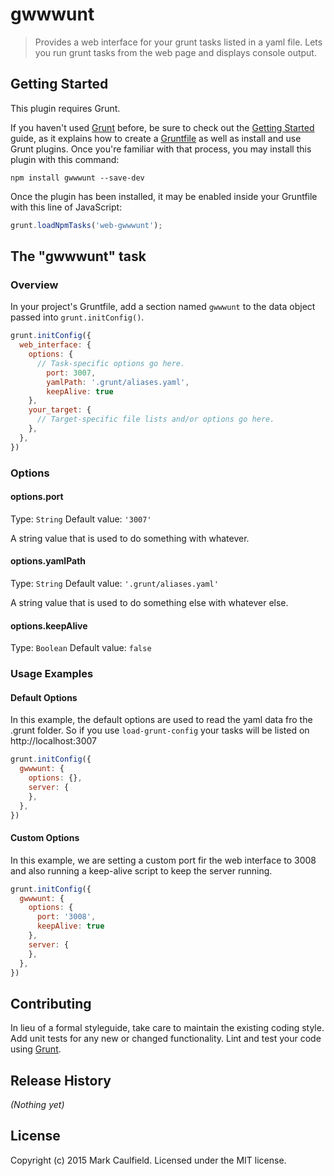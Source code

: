 # gwwwunt

> Provides a web interface for your grunt tasks listed in a yaml file. Lets you run grunt tasks from the web page and displays console output.

## Getting Started
This plugin requires Grunt.

If you haven't used [Grunt](http://gruntjs.com/) before, be sure to check out the [Getting Started](http://gruntjs.com/getting-started) guide, as it explains how to create a [Gruntfile](http://gruntjs.com/sample-gruntfile) as well as install and use Grunt plugins. Once you're familiar with that process, you may install this plugin with this command:

```shell
npm install gwwwunt --save-dev
```

Once the plugin has been installed, it may be enabled inside your Gruntfile with this line of JavaScript:

```js
grunt.loadNpmTasks('web-gwwwunt');
```

## The "gwwwunt" task

### Overview
In your project's Gruntfile, add a section named `gwwwunt` to the data object passed into `grunt.initConfig()`.

```js
grunt.initConfig({
  web_interface: {
    options: {
      // Task-specific options go here.
        port: 3007,
        yamlPath: '.grunt/aliases.yaml',
        keepAlive: true
    },
    your_target: {
      // Target-specific file lists and/or options go here.
    },
  },
})
```

### Options

#### options.port
Type: `String`
Default value: `'3007'`

A string value that is used to do something with whatever.

#### options.yamlPath
Type: `String`
Default value: `'.grunt/aliases.yaml'`

A string value that is used to do something else with whatever else.


#### options.keepAlive
Type: `Boolean`
Default value: `false`


### Usage Examples

#### Default Options
In this example, the default options are used to read the yaml data fro the .grunt folder. So if you use `load-grunt-config` your tasks will be listed on http://localhost:3007

```js
grunt.initConfig({
  gwwwunt: {
    options: {},
    server: {
    },
  },
})
```

#### Custom Options
In this example, we are setting a custom port fir the web interface to 3008 and also running a keep-alive script to keep the server running.

```js
grunt.initConfig({
  gwwwunt: {
    options: {
      port: '3008',
      keepAlive: true
    },
    server: {
    },
  },
})
```

## Contributing
In lieu of a formal styleguide, take care to maintain the existing coding style. Add unit tests for any new or changed functionality. Lint and test your code using [Grunt](http://gruntjs.com/).

## Release History
_(Nothing yet)_

## License
Copyright (c) 2015 Mark Caulfield. Licensed under the MIT license.
